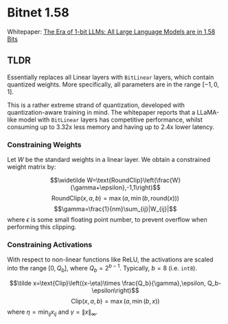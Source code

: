 # Bitnet 1.58
Whitepaper: [The Era of 1-bit LLMs: All Large Language Models are in 1.58 Bits](https://arxiv.org/pdf/2402.17764.pdf)

## TLDR
Essentially replaces all Linear layers with `BitLinear` layers, which contain quantized weights. More specifically, all parameters are in the range $[-1,0,1]$.

This is a rather extreme strand of quantization, developed with quantization-aware training in mind. The whitepaper reports that a LLaMA-like model with `BitLinear` layers has competitive performance, whilst consuming up to 3.32x less memory and having up to 2.4x lower latency. 

### Constraining Weights
Let $W$ be the standard weights in a linear layer. We obtain a constrained weight matrix by:

$$\widetilde W=\text{RoundClip}\left(\frac{W}{\gamma+\epsilon},-1,1\right)$$
$$\text{RoundClip}(x,a,b)=\max(a,\min(b,\text{round}(x)))$$
$$\gamma=\frac{1}{nm}\sum_{ij}|W_{ij}|$$
where $\epsilon$ is some small floating point number, to prevent overflow when performing this clipping.

### Constraining Activations
With respect to non-linear functions like ReLU, the activations are scaled into the range $[0, Q_b]$, where $Q_b=2^{b-1}$. Typically, $b=8$ (i.e. `int8`).

$$\tilde x=\text{Clip}\left((x-\eta)\times \frac{Q_b}{\gamma},\epsilon, Q_b-\epsilon\right)$$
$$\text{Clip}(x,a,b)=\max(a,\min(b,x))$$
where $\eta=\min_{ij}x_{ij}$ and $\gamma=\|x\|_\infty$.

